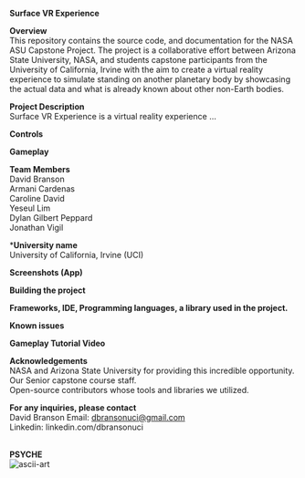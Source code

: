 **Surface VR Experience** <br>

**Overview** <br>
This repository contains the source code, and documentation for the NASA ASU Capstone Project. The project is a collaborative effort between Arizona State University, NASA, and students capstone participants from the University of California, Irvine with the aim to create a virtual reality experience to simulate standing on another planetary body by showcasing the actual data and what is already known about other non-Earth bodies.

**Project Description** <br>
Surface VR Experience is a virtual reality experience …

**Controls** <br>

**Gameplay** <br>

**Team Members** <br>
David Branson <br>
Armani Cardenas <br>
Caroline David <br>
Yeseul Lim <br>
Dylan Gilbert Peppard <br>
Jonathan Vigil <br>

***University name** <br>
University of California, Irvine (UCI)

**Screenshots (App)** <br>

**Building the project** <br>

**Frameworks, IDE, Programming languages, a library used in the project.** <br>

**Known issues** <br>

**Gameplay Tutorial Video** <br>

**Acknowledgements** <br>
NASA and Arizona State University for providing this incredible opportunity. <br>
Our Senior capstone course staff. <br>
Open-source contributors whose tools and libraries we utilized. <br>

**For any inquiries, please contact** <br>
David Branson 
Email:      dbransonuci@gmail.com <br>
Linkedin: linkedin.com/dbransonuci <br><br>


**PSYCHE** <br>
![ascii-art](https://github.com/user-attachments/assets/c1ce6681-3cf1-4fed-b103-555c487d8520)
